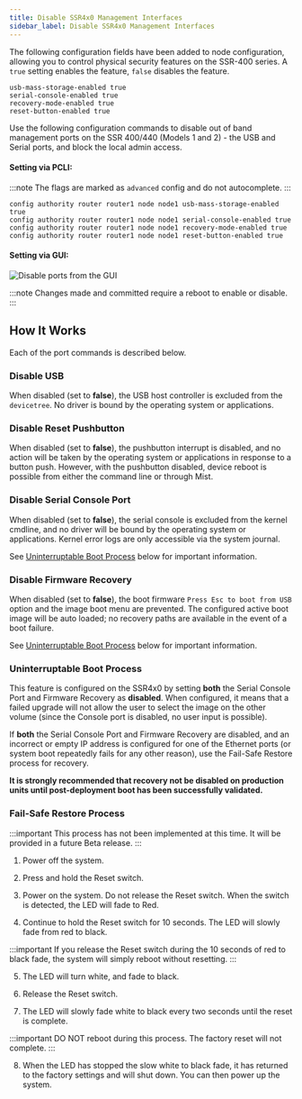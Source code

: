 ```yaml
---
title: Disable SSR4x0 Management Interfaces
sidebar_label: Disable SSR4x0 Management Interfaces
---
```


The following configuration fields have been added to node configuration, allowing you to control physical security features on the SSR-400 series. A `true` setting enables the feature, `false` disables the feature. 

```
usb-mass-storage-enabled true 
serial-console-enabled true 
recovery-mode-enabled true 
reset-button-enabled true
```
Use the following configuration commands to disable out of band management ports on the SSR 400/440 (Models 1 and 2) - the USB and Serial ports, and block the local admin access.

#### Setting via PCLI:

:::note
The flags are marked as `advanced` config and do not autocomplete.
:::

```
config authority router router1 node node1 usb-mass-storage-enabled true
config authority router router1 node node1 serial-console-enabled true
config authority router router1 node node1 recovery-mode-enabled true 
config authority router router1 node node1 reset-button-enabled true
```

#### Setting via GUI:

![Disable ports from the GUI](/img/sec-disable-ports-gui.png)

:::note
Changes made and committed require a reboot to enable or disable.
:::

## How It Works

Each of the port commands is described below.

### Disable USB

When disabled (set to **false**), the USB host controller is excluded from the `devicetree`. No driver is bound by the operating system or applications.

### Disable Reset Pushbutton

When disabled (set to **false**), the pushbutton interrupt is disabled, and no action will be taken by the operating system or applications in response to a button push. However, with the pushbutton disabled, device reboot is possible from either the command line or through Mist. 

### Disable Serial Console Port

When disabled (set to **false**), the serial console is excluded from the kernel cmdline, and no driver will be bound by the operating system or applications. Kernel error logs are only accessible via the system journal.

See [Uninterruptable Boot Process](#uninterruptable-boot-process) below for important information.

### Disable Firmware Recovery

When disabled (set to **false**), the boot firmware `Press Esc to boot from USB` option and the image boot menu are prevented. The configured active boot image will be auto loaded; no recovery paths are available in the event of a boot failure.

See [Uninterruptable Boot Process](#uninterruptable-boot-process) below for important information.

### Uninterruptable Boot Process

This feature is configured on the SSR4x0 by setting **both** the Serial Console Port and Firmware Recovery as **disabled**. When configured, it means that a failed upgrade will not allow the user to select the image on the other volume (since the Console port is disabled, no user input is possible).  

If **both** the Serial Console Port and Firmware Recovery are disabled, and an incorrect or empty IP address is configured for one of the Ethernet ports (or system boot repeatedly fails for any other reason), use the Fail-Safe Restore process for recovery.

**It is strongly recommended that recovery not be disabled on production units until post-deployment boot has been successfully validated.**

### Fail-Safe Restore Process

:::important
This process has not been implemented at this time. It will be provided in a future Beta release.
:::

1. Power off the system. 

2. Press and hold the Reset switch.

3. Power on the system. Do not release the Reset switch. When the switch is detected, the LED will fade to Red.

4. Continue to hold the Reset switch for 10 seconds. The LED will slowly fade from red to black. 

:::important
If you release the Reset switch during the 10 seconds of red to black fade, the system will simply reboot without resetting.
:::

5. The LED will turn white, and fade to black. 

6. Release the Reset switch.

7. The LED will slowly fade white to black every two seconds until the reset is complete. 

:::important
DO NOT reboot during this process. The factory reset will not complete.
:::

8. When the LED has stopped the slow white to black fade, it has returned to the factory settings and will shut down. You can then power up the system. 


